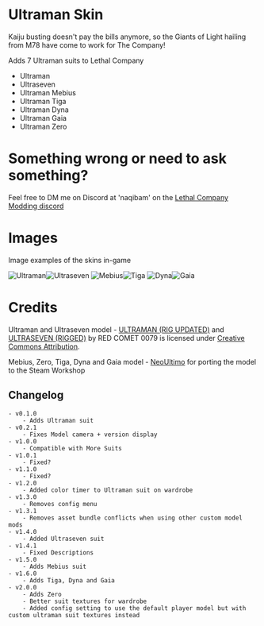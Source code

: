 # Ultraman Skin
Kaiju busting doesn't pay the bills anymore, so the Giants of Light hailing from M78 have come to work for The Company!

Adds 7 Ultraman suits to Lethal Company
- Ultraman
- Ultraseven
- Ultraman Mebius
- Ultraman Tiga
- Ultraman Dyna
- Ultraman Gaia
- Ultraman Zero

# Something wrong or need to ask something?
Feel free to DM me on Discord at 'naqibam' on the [Lethal Company Modding discord](https://discord.gg/lcmod)

# Images
Image examples of the skins in-game

![Ultraman](https://i.imgur.com/DO31utG.png "Ultraman")![Ultraseven](https://i.imgur.com/K1p2jXP.png "Ultraseven")
![Mebius](https://i.imgur.com/kfMHqmU.jpeg "Mebius")![Tiga](https://i.imgur.com/2PzAsN9.jpeg "Tiga")
![Dyna](https://i.imgur.com/W8kldBo.jpeg "Dyna")![Gaia](https://i.imgur.com/AaYcHSl.jpeg "Gaia")


# Credits
Ultraman and Ultraseven model - [ULTRAMAN (RIG UPDATED)](https://skfb.ly/oLOqB) and [ULTRASEVEN (RIGGED)](https://skfb.ly/oLDnR) by RED COMET 0079 is licensed under [Creative Commons Attribution](http://creativecommons.org/licenses/by/4.0/).


Mebius, Zero, Tiga, Dyna and Gaia model - [NeoUltimo](https://steamcommunity.com/id/NeoUltimo/myworkshopfiles/?appid=1840) for porting the model to the Steam Workshop

## Changelog
	- v0.1.0
		- Adds Ultraman suit
	- v0.2.1
		- Fixes Model camera + version display
	- v1.0.0
		- Compatible with More Suits
	- v1.0.1
		- Fixed?
	- v1.1.0
		- Fixed?
	- v1.2.0
		- Added color timer to Ultraman suit on wardrobe
	- v1.3.0
		- Removes config menu
	- v1.3.1
		- Removes asset bundle conflicts when using other custom model mods
	- v1.4.0
		- Added Ultraseven suit
	- v1.4.1
		- Fixed Descriptions
	- v1.5.0
		- Adds Mebius suit
	- v1.6.0
		- Adds Tiga, Dyna and Gaia
	- v2.0.0
		- Adds Zero
		- Better suit textures for wardrobe
		- Added config setting to use the default player model but with custom ultraman suit textures instead
